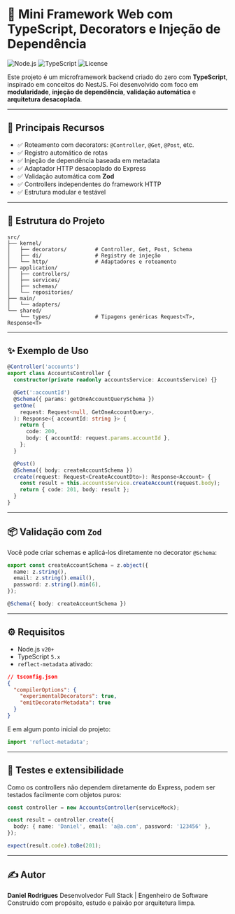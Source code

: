 # 🚀 Mini Framework Web com TypeScript, Decorators e Injeção de Dependência

![Node.js](https://img.shields.io/badge/Node.js-20.x-brightgreen)
![TypeScript](https://img.shields.io/badge/Made%20with-TypeScript-blue)
![License](https://img.shields.io/badge/license-MIT-blue)

Este projeto é um microframework backend criado do zero com **TypeScript**, inspirado em conceitos do NestJS.
Foi desenvolvido com foco em **modularidade**, **injeção de dependência**, **validação automática** e **arquitetura desacoplada**.

---

## 🧠 Principais Recursos

- ✅ Roteamento com decorators: `@Controller`, `@Get`, `@Post`, etc.
- ✅ Registro automático de rotas
- ✅ Injeção de dependência baseada em metadata
- ✅ Adaptador HTTP desacoplado do Express
- ✅ Validação automática com **Zod**
- ✅ Controllers independentes do framework HTTP
- ✅ Estrutura modular e testável

---

## 🧱 Estrutura do Projeto

```
src/
├── kernel/
│   ├── decorators/         # Controller, Get, Post, Schema
│   ├── di/                 # Registry de injeção
│   └── http/               # Adaptadores e roteamento
├── application/
│   ├── controllers/
│   ├── services/
│   ├── schemas/
│   └── repositories/
├── main/
│   └── adapters/
└── shared/
    └── types/              # Tipagens genéricas Request<T>, Response<T>
```

---

## ✨ Exemplo de Uso

```ts
@Controller('accounts')
export class AccountsController {
  constructor(private readonly accountsService: AccountsService) {}

  @Get(':accountId')
  @Schema({ params: getOneAccountQuerySchema })
  getOne(
    request: Request<null, GetOneAccountQuery>,
  ): Response<{ accountId: string }> {
    return {
      code: 200,
      body: { accountId: request.params.accountId },
    };
  }

  @Post()
  @Schema({ body: createAccountSchema })
  create(request: Request<CreateAccountDto>): Response<Account> {
    const result = this.accountsService.createAccount(request.body);
    return { code: 201, body: result };
  }
}
```

---

## 📦 Validação com `Zod`

Você pode criar schemas e aplicá-los diretamente no decorator `@Schema`:

```ts
export const createAccountSchema = z.object({
  name: z.string(),
  email: z.string().email(),
  password: z.string().min(6),
});
```

```ts
@Schema({ body: createAccountSchema })
```

---

## ⚙️ Requisitos

- Node.js `v20+`
- TypeScript `5.x`
- `reflect-metadata` ativado:

```json
// tsconfig.json
{
  "compilerOptions": {
    "experimentalDecorators": true,
    "emitDecoratorMetadata": true
  }
}
```

E em algum ponto inicial do projeto:

```ts
import 'reflect-metadata';
```

---

## 🧪 Testes e extensibilidade

Como os controllers não dependem diretamente do Express, podem ser testados facilmente com objetos puros:

```ts
const controller = new AccountsController(serviceMock);

const result = controller.create({
  body: { name: 'Daniel', email: 'a@a.com', password: '123456' },
});

expect(result.code).toBe(201);
```

---

## ✍️ Autor

**Daniel Rodrigues**
Desenvolvedor Full Stack | Engenheiro de Software
Construído com propósito, estudo e paixão por arquitetura limpa.
